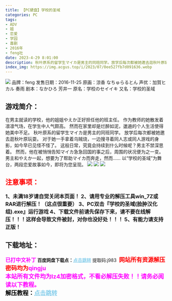 ```yaml
---
title: 【PC硬盘】学校的圣域
categories: PC
tags:
- ADV
- 姐
- 恋爱
- 学园
- 喜剧
- 2016年
- feng社
date: 2023-4-29 8:01:00
description: 秋叶原系的留学生マイカ是男主的同班同学。放学后每次都被她邀去逛秋叶原玩耍。对于她一手拿着乌贼烧，一边搜寻着同人志或同人游戏的身影，如今早已见怪不怪了。这般日常，究竟会持续到什么时候呢？男主不禁深思着。然而，他在被悄悄告知マイカ急急回国的事之后，周围的状况便为之一变。男主和やえか一起，想要为了帮助マイカ而奔走，然而……以“学校的圣域”为舞台，两段恋爱故事如今，即将为您呈现。
index_img: https://img.acgus.top/i/2023/07/0ee527fb7d091636.webp
---
```

![](https://img.acgus.top/i/2023/07/0ee527fb7d091636.webp)
品牌：feng
发售日期：2016-11-25
原画：涼香 なちゅらるとん
声优：加賀ヒカル 奏雨
剧本：なかひろ 芳井一
原名：学校のセイイキ
又名：学校的圣域

## 游戏简介：
在男主就读的学校，他的姐姐やえか正好担任他的班主任。
作为教师的她散发着凛凛气场，在学生中人气颇高。
然而在家里却是烂醉如泥，邋遢的个人生活使得她美中不足。
秋叶原系的留学生マイカ是男主的同班同学。
放学后每次都被她邀去逛秋叶原玩耍。
对于她一手拿着乌贼烧，一边搜寻着同人志或同人游戏的身影，如今早已见怪不怪了。
这般日常，究竟会持续到什么时候呢？男主不禁深思着。
然而，他在被悄悄告知マイカ急急回国的事之后，周围的状况便为之一变。
男主和やえか一起，想要为了帮助マイカ而奔走，然而……
以“学校的圣域”为舞台，两段恋爱故事如今，即将为您呈现。
![](https://img.acgus.top/i/2023/07/a6408473c7091643.webp)
![](https://img.acgus.top/i/2023/07/d2edeb956c091641.webp)
![](https://img.acgus.top/i/2023/07/a9b787ae0f091639.webp)





## <font color=#FF0000 >注意事项：</font>
<font size=3><b>1、未满18岁请自觉关闭本页面！
2、请用专业的解压工具win_7Z或RAR进行解压！（这点很重要）
3、PC双击『学校的圣域(脸肿汉化组).exe』运行游戏
4、下载文件前请先保存下来，请不要在线解压！！！这样会导致文件被封，对你也没好处！！！
5、有能力请支持正版！</b></font>

## 下载地址：
<font color=#FF00FF size=3><b>已打中文补丁</b></font>
<b>百度网盘下载点：</b><a href="https://pan.baidu.com/s/1UB1bDQ7ZBig7bkhHUcw4Uw?pwd=j983" style="color: #87CEEB;"><b>点击跳转</b></a> 提取码:j983
<a style="padding: 0" href="https://post.qingju.org/AD/"><img style="max-width:100%" src="https://img.acgus.top/i/2024/07/478f689b8021d8d499ab43d21acf137a.gif" alt=""></a>
<b><font color=#FF0000 size=4>网站所有资源解压密码均为</b></font><b><font color=#FF00FF size=4>qingju</font><font color=#FF0000 ></font></b><br><b><font color=#FF00FF size=4>本站所有文件均为lz4加密格式，不看必解压失败！！请务必阅读以下教程。</b></font><br><b><font color=#000 size=4>解压教程：</b><a href="https://post.qingju.org/tutorial/000/" style="color: #87CEEB;"><b>点击跳转</b></a>